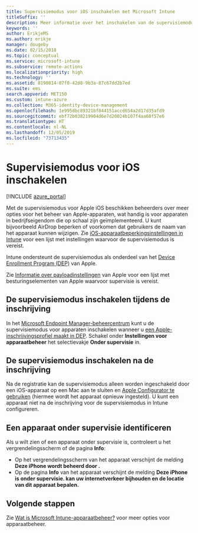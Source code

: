 ```yaml
---
title: Supervisiemodus voor iOS inschakelen met Microsoft Intune
titleSuffix: ''
description: Meer informatie over het inschakelen van de supervisiemodus voor iOS met Intune.
keywords: ''
author: ErikjeMS
ms.author: erikje
manager: dougeby
ms.date: 02/15/2018
ms.topic: conceptual
ms.service: microsoft-intune
ms.subservice: remote-actions
ms.localizationpriority: high
ms.technology: ''
ms.assetid: 8190814-07f0-42d8-9b3a-87c67dd2b7ed
ms.suite: ems
search.appverid: MET150
ms.custom: intune-azure
ms.collection: M365-identity-device-management
ms.openlocfilehash: 1e995dbc89321bf844151accd654a2d17d35afd9
ms.sourcegitcommit: ebf72b038219904d6e7d20024b107f4aa68f57e6
ms.translationtype: HT
ms.contentlocale: nl-NL
ms.lasthandoff: 12/05/2019
ms.locfileid: "73713435"
---
```

# <a name="turn-on-ios-supervised-mode"></a>Supervisiemodus voor iOS inschakelen


[!INCLUDE [azure_portal](../includes/azure_portal.md)]

Met de supervisiemodus voor Apple iOS beschikken beheerders over meer opties voor het beheer van Apple-apparaten, wat handig is voor apparaten in bedrijfseigendom die op schaal zijn geïmplementeerd. U kunt bijvoorbeeld AirDrop beperken of voorkomen dat gebruikers de naam van het apparaat kunnen wijzigen. Zie [iOS-apparaatbeperkingsinstellingen in Intune](../configuration/device-restrictions-ios.md) voor een lijst met instellingen waarvoor de supervisiemodus is vereist.

Intune ondersteunt de supervisiemodus als onderdeel van het [Device Enrollment Program (DEP)](../enrollment/device-enrollment-program-enroll-ios.md) van Apple.

Zie [Informatie over payloadinstellingen](http://help.apple.com/configurator/mac/2.4/#/cad5370d089) van Apple voor een lijst met besturingselementen van Apple waarvoor supervisie is vereist.

## <a name="turn-on-supervised-mode-during-enrollment"></a>De supervisiemodus inschakelen tijdens de inschrijving

In het [Microsoft Endpoint Manager-beheercentrum](https://go.microsoft.com/fwlink/?linkid=2109431) kunt u de supervisiemodus voor apparaten inschakelen wanneer u [een Apple-inschrijvingsprofiel maakt in DEP](../enrollment/device-enrollment-program-enroll-ios.md#create-an-apple-enrollment-profile). Schakel onder **Instellingen voor apparaatbeheer** het selectievakje **Onder supervisie** in.

## <a name="turn-on-supervised-mode-after-enrollment"></a>De supervisiemodus inschakelen na de inschrijving

Na de registratie kan de supervisiemodus alleen worden ingeschakeld door een iOS-apparaat op een Mac aan te sluiten en [Apple Configurator te gebruiken](../enrollment/apple-configurator-enroll-ios.md) (hiermee wordt het apparaat opnieuw ingesteld). U kunt een apparaat niet na de inschrijving voor de supervisiemodus in Intune configureren.

## <a name="identify-a-supervised-device"></a>Een apparaat onder supervisie identificeren

Als u wilt zien of een apparaat onder supervisie is, controleert u het vergrendelingsscherm of de pagina **Info**:
- Op het vergrendelingsscherm van het apparaat verschijnt de melding **Deze iPhone wordt beheerd door <Bedrijfsnaam>.**
- Op de pagina **Info** van het apparaat verschijnt de melding **Deze iPhone is onder supervisie. <Bedrijfsnaam> kan uw internetverkeer bijhouden en de locatie van dit apparaat bepalen.**

## <a name="next-steps"></a>Volgende stappen

Zie [Wat is Microsoft Intune-apparaatbeheer?](device-management.md) voor meer opties voor apparaatbeheer.
